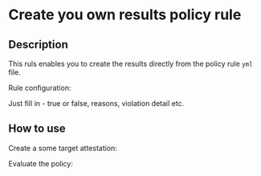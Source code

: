 # Create you own results policy rule

## Description
This ruls enables you to create the results directly from the policy rule `yml` file.

Rule configuration:

<!--
{
    "command": "cat data.yml"
}
-->

Just fill in - true or false, reasons, violation detail etc.

## How to use

Create a some target attestation:

<!--
{
    "command": "touch target.txt",
    "print_command": true
}
-->

<!--
{
    "command": "valint bom target.txt 2>&1",
    "print_command": true
}
-->

Evaluate the policy:
<!--
{
    "command": "valint verify target.txt --rule data.yml --output-file results-sarif.json 2>&1",
    "print_command": true
}
-->
